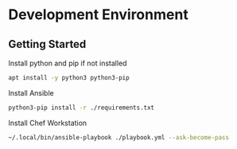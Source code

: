 # Development Environment

## Getting Started

Install python and pip if not installed

```bash
apt install -y python3 python3-pip
```

Install Ansible

```bash
python3-pip install -r ./requirements.txt
```

Install Chef Workstation

```bash
~/.local/bin/ansible-playbook ./playbook.yml --ask-become-pass
```